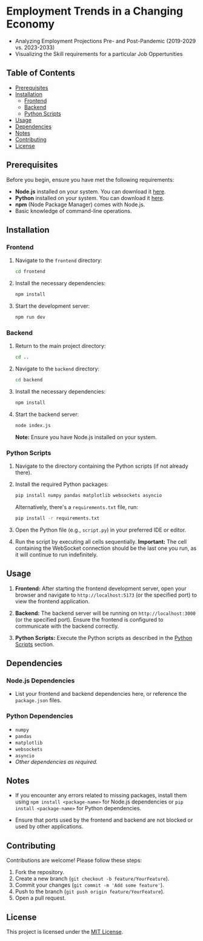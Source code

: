 # Employment Trends in a Changing Economy

  - Analyzing Employment Projections Pre- and Post-Pandemic (2019-2029 vs. 2023-2033)
  - Visualizing the Skill requirements for a particular Job Oppertunities

## Table of Contents

- [Prerequisites](#prerequisites)
- [Installation](#installation)
  - [Frontend](#frontend)
  - [Backend](#backend)
  - [Python Scripts](#python-scripts)
- [Usage](#usage)
- [Dependencies](#dependencies)
- [Notes](#notes)
- [Contributing](#contributing)
- [License](#license)

## Prerequisites

Before you begin, ensure you have met the following requirements:

- **Node.js** installed on your system. You can download it [here](https://nodejs.org/).
- **Python** installed on your system. You can download it [here](https://www.python.org/).
- **npm** (Node Package Manager) comes with Node.js.
- Basic knowledge of command-line operations.

## Installation

### Frontend

1. Navigate to the `frontend` directory:

    ```bash
    cd frontend
    ```

2. Install the necessary dependencies:

    ```bash
    npm install
    ```

3. Start the development server:

    ```bash
    npm run dev
    ```

### Backend

1. Return to the main project directory:

    ```bash
    cd ..
    ```

2. Navigate to the `backend` directory:

    ```bash
    cd backend
    ```

3. Install the necessary dependencies:

    ```bash
    npm install
    ```

4. Start the backend server:

    ```bash
    node index.js
    ```

    **Note:** Ensure you have Node.js installed on your system.

### Python Scripts

1. Navigate to the directory containing the Python scripts (if not already there).

2. Install the required Python packages:

    ```bash
    pip install numpy pandas matplotlib websockets asyncio
    ```

    Alternatively, there's a `requirements.txt` file, run:

    ```bash
    pip install -r requirements.txt
    ```

3. Open the Python file (e.g., `script.py`) in your preferred IDE or editor.

4. Run the script by executing all cells sequentially. **Important:** The cell containing the WebSocket connection should be the last one you run, as it will continue to run indefinitely.

## Usage

1. **Frontend:** After starting the frontend development server, open your browser and navigate to `http://localhost:5173` (or the specified port) to view the frontend application.

2. **Backend:** The backend server will be running on `http://localhost:3000` (or the specified port). Ensure the frontend is configured to communicate with the backend correctly.

3. **Python Scripts:** Execute the Python scripts as described in the [Python Scripts](#python-scripts) section.

## Dependencies

### Node.js Dependencies

- List your frontend and backend dependencies here, or reference the `package.json` files.

### Python Dependencies

- `numpy`
- `pandas`
- `matplotlib`
- `websockets`
- `asyncio`
- *Other dependencies as required.*

## Notes

- If you encounter any errors related to missing packages, install them using `npm install <package-name>` for Node.js dependencies or `pip install <package-name>` for Python dependencies.

- Ensure that ports used by the frontend and backend are not blocked or used by other applications.

## Contributing

Contributions are welcome! Please follow these steps:

1. Fork the repository.
2. Create a new branch (`git checkout -b feature/YourFeature`).
3. Commit your changes (`git commit -m 'Add some feature'`).
4. Push to the branch (`git push origin feature/YourFeature`).
5. Open a pull request.

## License

This project is licensed under the [MIT License](LICENSE).

